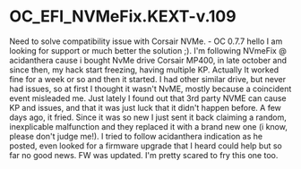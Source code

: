 # OC_EFI_NVMeFix.KEXT-v.109
Need to solve compatibility issue with Corsair NVMe.  -   OC 0.7.7
hello I am looking for support or much better the solution ;). I'm following NVmeFix @ acidanthera cause i bought NvMe drive Corsair MP400, in late october and
since then, my hack start freezing, having multiple KP. Actually It worked fine for a week or so and then it started.
I had other similar drive, but never had issues, so at first I thought it wasn't NvME, mostly because a coincident event misleaded me. 
Just lately I found out that 3rd party NVME can cause KP and issues, and that it was just luck that it didn't happen before.
A few days ago, it fried. Since it was so new I just sent it back claiming a random, inexplicable malfunction and they replaced it with a brand new one
(i know, please don't judge me!).
I tried to follow acidanthera indication as he posted, even looked for a  firmware upgrade that I heard could help but so far no good news. FW was updated.
I'm pretty scared to fry this one too.
